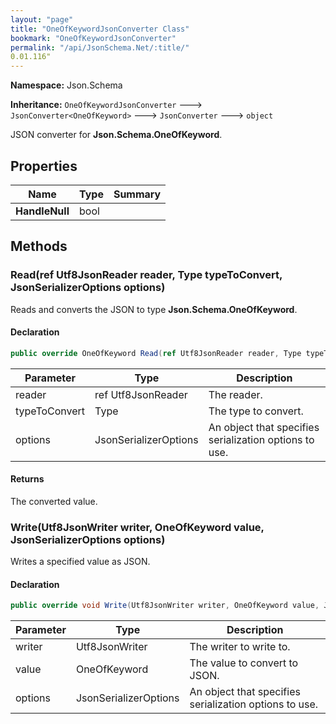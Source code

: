 ```yaml
---
layout: "page"
title: "OneOfKeywordJsonConverter Class"
bookmark: "OneOfKeywordJsonConverter"
permalink: "/api/JsonSchema.Net/:title/"
0.01.116"
---
```

**Namespace:** Json.Schema

**Inheritance:**
`OneOfKeywordJsonConverter`
 🡒 
`JsonConverter<OneOfKeyword>`
 🡒 
`JsonConverter`
 🡒 
`object`

JSON converter for **Json.Schema.OneOfKeyword**.

## Properties

| Name | Type | Summary |
|---|---|---|
| **HandleNull** | bool |  |

## Methods

### Read(ref Utf8JsonReader reader, Type typeToConvert, JsonSerializerOptions options)

Reads and converts the JSON to type **Json.Schema.OneOfKeyword**.

#### Declaration

```c#
public override OneOfKeyword Read(ref Utf8JsonReader reader, Type typeToConvert, JsonSerializerOptions options)
```

| Parameter | Type | Description |
|---|---|---|
| reader | ref Utf8JsonReader | The reader. |
| typeToConvert | Type | The type to convert. |
| options | JsonSerializerOptions | An object that specifies serialization options to use. |


#### Returns

The converted value.

### Write(Utf8JsonWriter writer, OneOfKeyword value, JsonSerializerOptions options)

Writes a specified value as JSON.

#### Declaration

```c#
public override void Write(Utf8JsonWriter writer, OneOfKeyword value, JsonSerializerOptions options)
```

| Parameter | Type | Description |
|---|---|---|
| writer | Utf8JsonWriter | The writer to write to. |
| value | OneOfKeyword | The value to convert to JSON. |
| options | JsonSerializerOptions | An object that specifies serialization options to use. |


